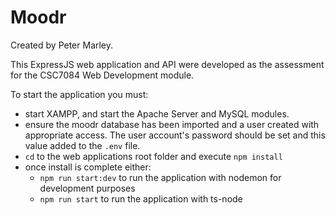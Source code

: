 # Moodr

Created by Peter Marley.

This ExpressJS web application and API were developed as the assessment for the CSC7084 Web Development module.

To start the application you must:
- start XAMPP, and start the Apache Server and MySQL modules.
- ensure the moodr database has been imported and a user created with appropriate access. The user account's password should be set and this value added to the `.env` file.
- `cd` to the web applications root folder and execute `npm install`
- once install is complete either:
    - `npm run start:dev` to run the application with nodemon for development purposes
    - `npm run start` to run the application with ts-node